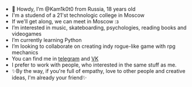 - 🤠 Howdy, I’m @Kam1k0t0 from Russia, 18 years old
- I'm a studend of a 21'st technologic college in Moscow
- If we'll get along, we can meet in Moscow :з
- I’m interested in music, skateboarding, psychologies, reading books and videogames
- I’m currently learning Python
- I’m looking to collaborate on creating indy rogue-like game with rpg mechanics
- You can find me in [telegram](tg.me/hopelessbitard) and [VK](vk.com/kuramasora)
- I prefer to work with people, who interested in the same stuff as me.
- ✨By the way, if you're full of empathy, love to other people and creative ideas, I'm already your friend✨
